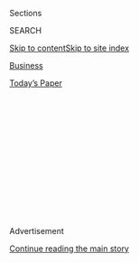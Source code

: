 <div id="app">

<div>

<div>

<div>

<div class="NYTAppHideMasthead css-1q2w90k e1suatyy0">

<div class="section css-ui9rw0 e1suatyy2">

<div class="css-eph4ug er09x8g0">

<div class="css-6n7j50">

</div>

<span class="css-1dv1kvn">Sections</span>

<div class="css-10488qs">

<span class="css-1dv1kvn">SEARCH</span>

</div>

[Skip to content](#site-content)[Skip to site
index](#site-index)

</div>

<div id="masthead-section-label" class="css-1wr3we4 eaxe0e00">

[Business](https://www.nytimes3xbfgragh.onion/section/business)

</div>

<div class="css-10698na e1huz5gh0">

</div>

</div>

<div id="masthead-bar-one" class="section hasLinks css-15hmgas e1csuq9d3">

<div class="css-uqyvli e1csuq9d0">

</div>

<div class="css-1uqjmks e1csuq9d1">

</div>

<div class="css-9e9ivx">

[](https://myaccount.nytimes3xbfgragh.onion/auth/login?response_type=cookie&client_id=vi)

</div>

<div class="css-1bvtpon e1csuq9d2">

[Today’s
Paper](https://www.nytimes3xbfgragh.onion/section/todayspaper)

</div>

</div>

</div>

</div>

<div data-aria-hidden="false">

<div id="site-content" data-role="main">

<div>

<div class="css-1aor85t" style="opacity:0.000000001;z-index:-1;visibility:hidden">

<div class="css-1hqnpie">

<div class="css-epjblv">

<span class="css-17xtcya">[Business](/section/business)</span><span class="css-x15j1o">|</span><span class="css-fwqvlz">Hunting
for White Elephants in China’s Coal
Country</span>

</div>

<div class="css-k008qs">

<div class="css-1iwv8en">

<span class="css-18z7m18"></span>

<div>

</div>

</div>

<span class="css-1n6z4y">https://nyti.ms/2Q6kbhE</span>

<div class="css-1705lsu">

<div class="css-4xjgmj">

<div class="css-4skfbu" data-role="toolbar" data-aria-label="Social Media Share buttons, Save button, and Comments Panel with current comment count" data-testid="share-tools">

  - 
  - 
  - 
  - 
    
    <div class="css-6n7j50">
    
    </div>

  - 

</div>

</div>

</div>

</div>

</div>

</div>

<div id="NYT_TOP_BANNER_REGION" class="css-13pd83m">

</div>

<div id="top-wrapper" class="css-1sy8kpn">

<div id="top-slug" class="css-l9onyx">

Advertisement

</div>

[Continue reading the main
story](#after-top)

<div class="ad top-wrapper" style="text-align:center;height:100%;display:block;min-height:250px">

<div id="top" class="place-ad" data-position="top" data-size-key="top">

</div>

</div>

<div id="after-top">

</div>

</div>

<div>

<div id="sponsor-wrapper" class="css-1hyfx7x">

<div id="sponsor-slug" class="css-19vbshk">

Supported by

</div>

[Continue reading the main
story](#after-sponsor)

<div id="sponsor" class="ad sponsor-wrapper" style="text-align:center;height:100%;display:block">

</div>

<div id="after-sponsor">

</div>

</div>

<div class="css-186x18t">

TIMES INSIDER

</div>

<div class="css-1vkm6nb ehdk2mb0">

# Hunting for White Elephants in China’s Coal Country

</div>

We came looking for signs of government overspending. We left with a
police escort. These days in China, the economy is a sensitive subject.

<div class="css-79elbk" data-testid="photoviewer-wrapper">

<div class="css-z3e15g" data-testid="photoviewer-wrapper-hidden">

</div>

<div class="css-1a48zt4 ehw59r15" data-testid="photoviewer-children">

![<span class="css-16f3y1r e13ogyst0" data-aria-hidden="true">The
convention center and stadium that are part of an outsize project that
contributed to the debt problems of Ruzhou,
China.</span><span class="css-cnj6d5 e1z0qqy90" itemprop="copyrightHolder"><span class="css-1ly73wi e1tej78p0">Credit...</span><span><span>Gilles
Sabrié for The New York
Times</span></span></span>](https://static01.graylady3jvrrxbe.onion/images/2019/11/11/business/00Insider-Stevenson-1/merlin_163827192_9bada054-0674-46a9-888e-cd11c42cece6-articleLarge.jpg?quality=75&auto=webp&disable=upscale)

</div>

</div>

<div class="css-18e8msd">

<div class="css-vp77d3 epjyd6m0">

<div class="css-hus3qt ey68jwv0" data-aria-hidden="true">

[![Alexandra
Stevenson](https://static01.graylady3jvrrxbe.onion/images/2018/02/20/multimedia/author-alexandra-stevenson/author-alexandra-stevenson-thumbLarge.jpg
"Alexandra Stevenson")](https://www.nytimes3xbfgragh.onion/by/alexandra-stevenson)

</div>

<div class="css-1baulvz">

By [<span class="css-1baulvz last-byline" itemprop="name">Alexandra
Stevenson</span>](https://www.nytimes3xbfgragh.onion/by/alexandra-stevenson)

</div>

</div>

  - Nov. 10,
    2019

  - 
    
    <div class="css-4xjgmj">
    
    <div class="css-d8bdto" data-role="toolbar" data-aria-label="Social Media Share buttons, Save button, and Comments Panel with current comment count" data-testid="share-tools">
    
      - 
      - 
      - 
      - 
        
        <div class="css-6n7j50">
        
        </div>
    
      - 
    
    </div>
    
    </div>

</div>

<div class="css-mdjrty">

[阅读简体中文版](https://cn.nytimes3xbfgragh.onion/business/20191111/china-reporter-police/ "Read in Simplified Chinese")[閱讀繁體中文版]( "Read in Traditional Chinese")

</div>

</div>

<div class="section meteredContent css-1r7ky0e" name="articleBody" itemprop="articleBody">

<div class="css-1fanzo5 StoryBodyCompanionColumn">

<div class="css-53u6y8">

[*Times
Insider*](https://www.nytimes3xbfgragh.onion/series/times-insider)
*explains who we are and what we do, and delivers behind-the-scenes
insights into how our journalism comes together.*

RUZHOU, China — A police officer threatened us with a criminal
investigation. A local official pleaded with us to write a positive
article.

My colleague Cao Li and I came to Ruzhou to hunt for white elephants.
During China’s boom times, the local authorities borrowed money to build
these vanity projects — stadiums, theme parks, highways to nowhere — to
create jobs. Now China’s economy is slowing, and economists warn that
the borrowing has set ticking time bombs that threaten the economy.

Ruzhou, a city of one million in China’s coal country, looked as if it
might be one of those places. A source of local government financing had
defaulted. Later, we would learn that the local hospital system was
trying to borrow money from its modestly paid doctors and nurses.

</div>

</div>

<div class="css-1fanzo5 StoryBodyCompanionColumn">

<div class="css-53u6y8">

We did not expect local officials to greet us happily. At the same time,
we did not anticipate that our reporting would touch off a strong
response from the Chinese government.

Beijing tries to suppress reporting that it thinks could undermine the
authority of the Communist Party or that deals with sensitive
humanitarian or political subjects. But local economic issues have long
been fair game.

Not anymore. As the economy slows, it has become a sensitive subject,
too.

Six hours after we arrived, on a hot and sticky summer day buzzing with
cicadas, more than a dozen Ruzhou officials appeared out of nowhere to
confront us. They trapped us in a large parking lot where our driver was
waiting. Some were police. Others were plainclothes officials who never
fully identified themselves.

</div>

</div>

![<span class="css-16f3y1r e13ogyst0">After confronting two New York
Times employees in a parking lot in Ruzhou, officials called in two
police
vans.</span><span class="css-cch8ym"><span class="css-1dv1kvn">Credit</span><span class="css-cnj6d5 e1z0qqy90" itemprop="copyrightHolder"><span class="css-1ly73wi e1tej78p0">Credit...</span><span>Video
by Alexandra
Stevenson</span></span></span>](https://static01.graylady3jvrrxbe.onion/images/2019/11/08/business/-00Insider-Stevenson-videostill/-00Insider-Stevenson-videostill-superJumbo.jpg)

<div class="css-1fanzo5 StoryBodyCompanionColumn">

<div class="css-53u6y8">

They did not seem to have a game plan. Yet they would not let us leave.
They hovered around us and fussed, sometimes breaking away to confer.
They threatened our driver. They scanned our IDs. They questioned our
motives. They asked to see our phones and to delete our photos.

</div>

</div>

<div class="css-1fanzo5 StoryBodyCompanionColumn">

<div class="css-53u6y8">

They had no legal right to hold us there. Then they called in two empty
police vans. Who were we to bicker about the finer details of the law?

When you are a reporter in China, it can be hard to know when you’re
crossing a line with the authorities. Foreign news is censored, but
reporters are still given accreditation. The local police sometimes
throw obstacles and threats in the way.

These moments can be simultaneously terrifying and humorous.

Having exhausted all attempts at reason, we called a more senior
official in Beijing. This man’s job is to help journalists navigate
these situations. We placed him on speaker phone, and he told the police
that we were not doing anything illegal. Things, it seemed, were looking
up.

And then the police officer shouted back into the phone: “How am I
supposed to believe you are who you say you are?”

We were right that Ruzhou would be home to some white elephants. A
sprawling athletic compound had been converted to a “big data” center.
When we visited, it was largely empty. Inside one sports arena, a
caretaker told us the building was worth more than $14 million. When he
saw the confused look on our faces, he quickly explained that millions
of dollars of invisible technology was coursing through the walls. It
was hard to tell if he was letting us in on a state secret or a joke.

</div>

</div>

<div class="css-79elbk" data-testid="photoviewer-wrapper">

<div class="css-z3e15g" data-testid="photoviewer-wrapper-hidden">

</div>

<div class="css-1a48zt4 ehw59r15" data-testid="photoviewer-children">

![<span class="css-16f3y1r e13ogyst0" data-aria-hidden="true">A group of
Ruzhou officials and police officers break away to discuss what to do
with two New York Times
employees.</span><span class="css-cnj6d5 e1z0qqy90" itemprop="copyrightHolder"><span class="css-1ly73wi e1tej78p0">Credit...</span><span>Alexandra
Stevenson</span></span>](https://static01.graylady3jvrrxbe.onion/images/2019/11/08/business/00Insider-Stevenson-2/00Insider-Stevenson-2-articleLarge.jpg?quality=75&auto=webp&disable=upscale)

</div>

</div>

<div class="css-1fanzo5 StoryBodyCompanionColumn">

<div class="css-53u6y8">

We would never find out its real worth, at least not from any officials.
In the parking lot, as the badgering continued into a second hour, we
locked ourselves in our car.

</div>

</div>

<div class="css-1fanzo5 StoryBodyCompanionColumn">

<div class="css-53u6y8">

At 6:31 p.m., a female police officer walked up to the car. It was
dinner time and the group suddenly had somewhere else to be. She reached
into Cao Li’s window to shake her hand.

“You’re welcome here,” the officer said, and smiled. “Thanks for your
cooperation.”

The drama didn’t end there. One police car followed us as we retreated
to our hotel in Zhengzhou, a city two hours away. The authorities then
camped out in the lobby of our hotel, rang our rooms and knocked on our
doors.

It was only when they learned that we had booked tickets on the first
train out of town the next morning that they finally gave up.

</div>

</div>

<div>

</div>

<div class="css-1fanzo5 StoryBodyCompanionColumn">

<div class="css-53u6y8">

Follow the [@ReaderCenter](https://twitter.com/readercenter) on Twitter
for more coverage highlighting your perspectives and experiences and for
insight into how we work.

</div>

</div>

</div>

<div>

</div>

<div>

</div>

<div>

</div>

<div>

<div id="bottom-wrapper" class="css-1ede5it">

<div id="bottom-slug" class="css-l9onyx">

Advertisement

</div>

[Continue reading the main
story](#after-bottom)

<div id="bottom" class="ad bottom-wrapper" style="text-align:center;height:100%;display:block;min-height:90px">

</div>

<div id="after-bottom">

</div>

</div>

</div>

</div>

</div>

## Site Index

<div>

</div>

## Site Information Navigation

  - [© <span>2020</span> <span>The New York Times
    Company</span>](https://help.nytimes3xbfgragh.onion/hc/en-us/articles/115014792127-Copyright-notice)

<!-- end list -->

  - [NYTCo](https://www.nytco.com/)
  - [Contact
    Us](https://help.nytimes3xbfgragh.onion/hc/en-us/articles/115015385887-Contact-Us)
  - [Work with us](https://www.nytco.com/careers/)
  - [Advertise](https://nytmediakit.com/)
  - [T Brand Studio](http://www.tbrandstudio.com/)
  - [Your Ad
    Choices](https://www.nytimes3xbfgragh.onion/privacy/cookie-policy#how-do-i-manage-trackers)
  - [Privacy](https://www.nytimes3xbfgragh.onion/privacy)
  - [Terms of
    Service](https://help.nytimes3xbfgragh.onion/hc/en-us/articles/115014893428-Terms-of-service)
  - [Terms of
    Sale](https://help.nytimes3xbfgragh.onion/hc/en-us/articles/115014893968-Terms-of-sale)
  - [Site
    Map](https://spiderbites.nytimes3xbfgragh.onion)
  - [Help](https://help.nytimes3xbfgragh.onion/hc/en-us)
  - [Subscriptions](https://www.nytimes3xbfgragh.onion/subscription?campaignId=37WXW)

</div>

</div>

</div>

</div>
